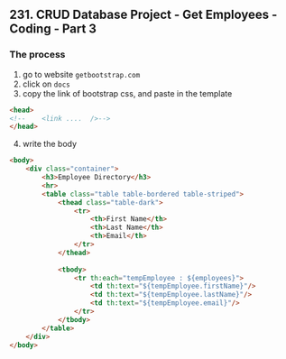 ## 231. CRUD Database Project - Get Employees - Coding - Part 3

### The process 
1. go to website `getbootstrap.com`
2. click on `docs`
3. copy the link of bootstrap css, and paste in the template 
```html
<head>
<!--    <link ....  />-->
</head>
```
4. write the body 

```html
<body>
    <div class="container">
        <h3>Employee Directory</h3>
        <hr>
        <table class="table table-bordered table-striped">
            <thead class="table-dark">
                <tr>
                    <th>First Name</th>
                    <th>Last Name</th>
                    <th>Email</th>
                </tr>
            </thead>
            
            <tbody>
                <tr th:each="tempEmployee : ${employees}">
                    <td th:text="${tempEmployee.firstName}"/>
                    <td th:text="${tempEmployee.lastName}"/>
                    <td th:text="${tempEmployee.email}"/>
                </tr>
            </tbody>
        </table>
    </div>
</body>
```